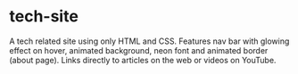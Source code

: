 # tech-site
A tech related site using only HTML and CSS. Features nav bar with glowing effect on hover, animated background, neon font and animated border (about page). Links directly to articles on the web or videos on YouTube. 
